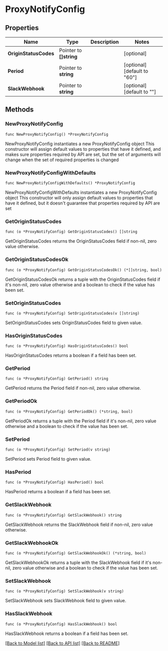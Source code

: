 # ProxyNotifyConfig

## Properties

Name | Type | Description | Notes
------------ | ------------- | ------------- | -------------
**OriginStatusCodes** | Pointer to **[]string** |  | [optional] 
**Period** | Pointer to **string** |  | [optional] [default to "60"]
**SlackWebhook** | Pointer to **string** |  | [optional] [default to ""]

## Methods

### NewProxyNotifyConfig

`func NewProxyNotifyConfig() *ProxyNotifyConfig`

NewProxyNotifyConfig instantiates a new ProxyNotifyConfig object
This constructor will assign default values to properties that have it defined,
and makes sure properties required by API are set, but the set of arguments
will change when the set of required properties is changed

### NewProxyNotifyConfigWithDefaults

`func NewProxyNotifyConfigWithDefaults() *ProxyNotifyConfig`

NewProxyNotifyConfigWithDefaults instantiates a new ProxyNotifyConfig object
This constructor will only assign default values to properties that have it defined,
but it doesn't guarantee that properties required by API are set

### GetOriginStatusCodes

`func (o *ProxyNotifyConfig) GetOriginStatusCodes() []string`

GetOriginStatusCodes returns the OriginStatusCodes field if non-nil, zero value otherwise.

### GetOriginStatusCodesOk

`func (o *ProxyNotifyConfig) GetOriginStatusCodesOk() (*[]string, bool)`

GetOriginStatusCodesOk returns a tuple with the OriginStatusCodes field if it's non-nil, zero value otherwise
and a boolean to check if the value has been set.

### SetOriginStatusCodes

`func (o *ProxyNotifyConfig) SetOriginStatusCodes(v []string)`

SetOriginStatusCodes sets OriginStatusCodes field to given value.

### HasOriginStatusCodes

`func (o *ProxyNotifyConfig) HasOriginStatusCodes() bool`

HasOriginStatusCodes returns a boolean if a field has been set.

### GetPeriod

`func (o *ProxyNotifyConfig) GetPeriod() string`

GetPeriod returns the Period field if non-nil, zero value otherwise.

### GetPeriodOk

`func (o *ProxyNotifyConfig) GetPeriodOk() (*string, bool)`

GetPeriodOk returns a tuple with the Period field if it's non-nil, zero value otherwise
and a boolean to check if the value has been set.

### SetPeriod

`func (o *ProxyNotifyConfig) SetPeriod(v string)`

SetPeriod sets Period field to given value.

### HasPeriod

`func (o *ProxyNotifyConfig) HasPeriod() bool`

HasPeriod returns a boolean if a field has been set.

### GetSlackWebhook

`func (o *ProxyNotifyConfig) GetSlackWebhook() string`

GetSlackWebhook returns the SlackWebhook field if non-nil, zero value otherwise.

### GetSlackWebhookOk

`func (o *ProxyNotifyConfig) GetSlackWebhookOk() (*string, bool)`

GetSlackWebhookOk returns a tuple with the SlackWebhook field if it's non-nil, zero value otherwise
and a boolean to check if the value has been set.

### SetSlackWebhook

`func (o *ProxyNotifyConfig) SetSlackWebhook(v string)`

SetSlackWebhook sets SlackWebhook field to given value.

### HasSlackWebhook

`func (o *ProxyNotifyConfig) HasSlackWebhook() bool`

HasSlackWebhook returns a boolean if a field has been set.


[[Back to Model list]](../README.md#documentation-for-models) [[Back to API list]](../README.md#documentation-for-api-endpoints) [[Back to README]](../README.md)


